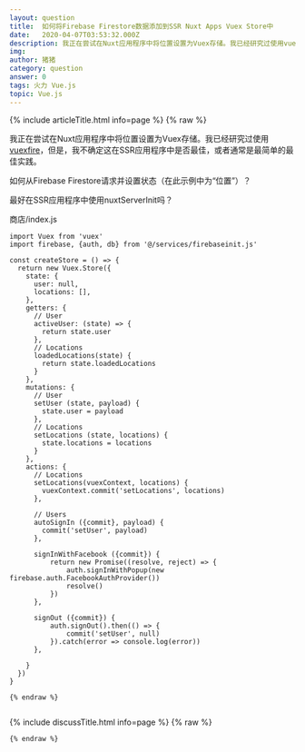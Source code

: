 ```yaml
---
layout: question
title:  如何将Firebase Firestore数据添加到SSR Nuxt Apps Vuex Store中
date:   2020-04-07T03:53:32.000Z
description: 我正在尝试在Nuxt应用程序中将位置设置为Vuex存储。我已经研究过使用vuexfire，但是，我不确定这在SSR应用程序中是否最佳，或者通常是最简单的最...
img: 
author: 猪猪
category: question
answer: 0
tags: 火力 Vue.js
topic: Vue.js
---
```

<div class="article-root">
  <div class="article">
    {% include articleTitle.html info=page %}
    {% raw %}
    <div class="article-content"><p><font style="vertical-align: inherit;"><font style="vertical-align: inherit;">我正在尝试在Nuxt应用程序中将位置设置为Vuex存储。</font><font style="vertical-align: inherit;">我已经研究过使用</font></font><a href="https://github.com/posva/vuexfire/tree/firestore" rel="nofollow noreferrer"><font style="vertical-align: inherit;"><font style="vertical-align: inherit;">vuexfire</font></font></a><font style="vertical-align: inherit;"><font style="vertical-align: inherit;">，但是，我不确定这在SSR应用程序中是否最佳，或者通常是最简单的最佳实践。</font></font></p>

<p><font style="vertical-align: inherit;"><font style="vertical-align: inherit;">如何从Firebase Firestore请求并设置状态（在此示例中为“位置”）？</font></font></p>

<p><font style="vertical-align: inherit;"><font style="vertical-align: inherit;">最好在SSR应用程序中使用nuxtServerInit吗？</font></font></p>

<p><font style="vertical-align: inherit;"><font style="vertical-align: inherit;">商店/index.js</font></font></p>

<pre><code>import Vuex from 'vuex'<font></font>
import firebase, {auth, db} from '@/services/firebaseinit.js'<font></font>
<font></font>
const createStore = () =&gt; {<font></font>
  return new Vuex.Store({<font></font>
    state: {<font></font>
      user: null,<font></font>
      locations: [],<font></font>
    },<font></font>
    getters: {<font></font>
      // User<font></font>
      activeUser: (state) =&gt; {<font></font>
        return state.user<font></font>
      },<font></font>
      // Locations<font></font>
      loadedLocations(state) {<font></font>
        return state.loadedLocations<font></font>
      }<font></font>
    },<font></font>
    mutations: {<font></font>
      // User<font></font>
      setUser (state, payload) {<font></font>
        state.user = payload<font></font>
      },<font></font>
      // Locations<font></font>
      setLocations (state, locations) {<font></font>
        state.locations = locations<font></font>
      }<font></font>
    },<font></font>
    actions: {<font></font>
      // Locations<font></font>
      setLocations(vuexContext, locations) {<font></font>
        vuexContext.commit('setLocations', locations)<font></font>
      },  <font></font>
<font></font>
      // Users<font></font>
      autoSignIn ({commit}, payload) {<font></font>
        commit('setUser', payload)<font></font>
      },<font></font>
<font></font>
      signInWithFacebook ({commit}) {<font></font>
          return new Promise((resolve, reject) =&gt; {<font></font>
              auth.signInWithPopup(new firebase.auth.FacebookAuthProvider())<font></font>
              resolve()<font></font>
          })<font></font>
      },<font></font>
<font></font>
      signOut ({commit}) {<font></font>
          auth.signOut().then(() =&gt; {<font></font>
              commit('setUser', null)<font></font>
          }).catch(error =&gt; console.log(error))<font></font>
      },<font></font>
<font></font>
    }<font></font>
  })<font></font>
}<font></font>
</code></pre></div>
    {% endraw %}
  </div>
  <p style="height: 0;width:0;overflow: hidden;"> 第4131篇《如何将Firebase Firestore数据添加到SSR Nuxt Apps Vuex Store中》来自Winter(https://github.com/aiyld/aiyld.github.io)的站点</p>
  <div class="discuss-wrapper">
    {% include discussTitle.html info=page %}
    {% raw %}
    
    {% endraw %}
  </div>
<div>
